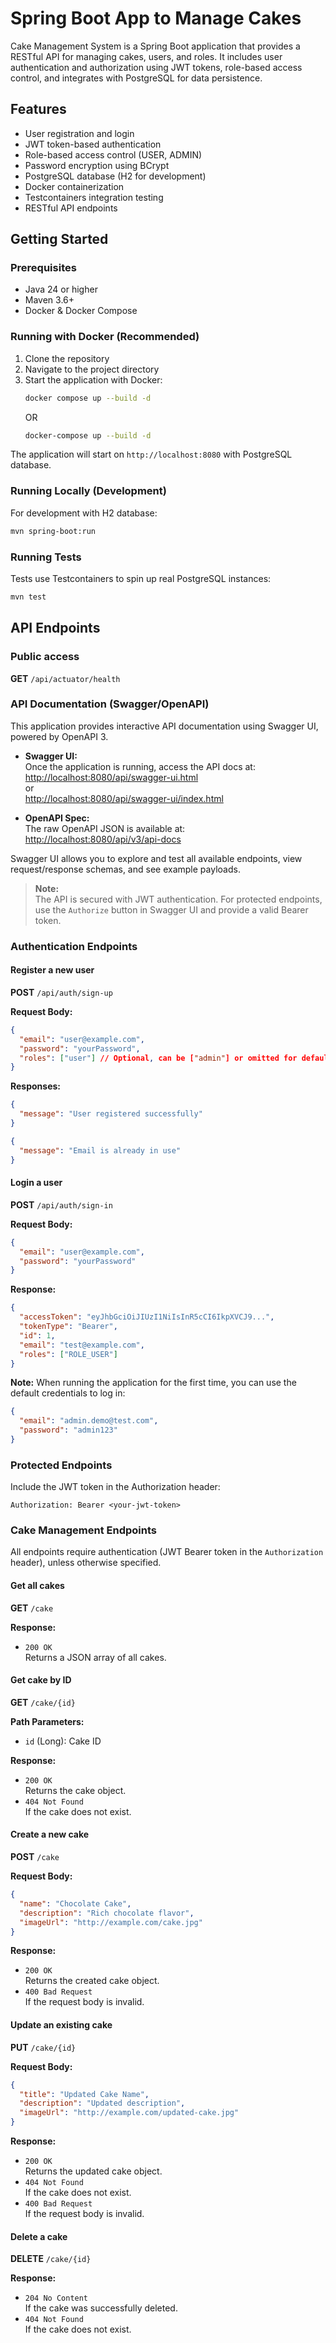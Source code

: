 # Spring Boot App to Manage Cakes

Cake Management System is a Spring Boot application that provides a RESTful API for managing cakes, users, and roles. It includes user authentication and authorization using JWT tokens, role-based access control, and integrates with PostgreSQL for data persistence.

## Features

- User registration and login
- JWT token-based authentication
- Role-based access control (USER, ADMIN)
- Password encryption using BCrypt
- PostgreSQL database (H2 for development)
- Docker containerization
- Testcontainers integration testing
- RESTful API endpoints

## Getting Started

### Prerequisites

- Java 24 or higher
- Maven 3.6+
- Docker & Docker Compose

### Running with Docker (Recommended)

1. Clone the repository
2. Navigate to the project directory
3. Start the application with Docker:
    ```bash
   docker compose up --build -d
   ```
   OR
    ```bash
   docker-compose up --build -d
   ```

The application will start on `http://localhost:8080` with PostgreSQL database.

### Running Locally (Development)

For development with H2 database:
```bash
mvn spring-boot:run
```

### Running Tests

Tests use Testcontainers to spin up real PostgreSQL instances:

```bash
mvn test
```

## API Endpoints

### Public access

**GET** `/api/actuator/health`

### API Documentation (Swagger/OpenAPI)

This application provides interactive API documentation using Swagger UI, powered by OpenAPI 3.

- **Swagger UI:**  
  Once the application is running, access the API docs at:  
  [http://localhost:8080/api/swagger-ui.html](http://localhost:8080/api/swagger-ui.html)  
  or  
  [http://localhost:8080/api/swagger-ui/index.html](http://localhost:8080/api/swagger-ui/index.html)

- **OpenAPI Spec:**  
  The raw OpenAPI JSON is available at:  
  [http://localhost:8080/api/v3/api-docs](http://localhost:8080/api/v3/api-docs)

Swagger UI allows you to explore and test all available endpoints, view request/response schemas, and see example payloads.

> **Note:**  
> The API is secured with JWT authentication. For protected endpoints, use the `Authorize` button in Swagger UI and provide a valid Bearer token.

### Authentication Endpoints

#### Register a new user

**POST** `/api/auth/sign-up`

**Request Body:**
```json
{
  "email": "user@example.com",
  "password": "yourPassword",
  "roles": ["user"] // Optional, can be ["admin"] or omitted for default "user"
}
```

**Responses:**
```json
{
  "message": "User registered successfully"
}
```
```json
{
  "message": "Email is already in use"
}
```

#### Login a user
**POST** `/api/auth/sign-in`

**Request Body:**
```json
{
  "email": "user@example.com",
  "password": "yourPassword"
}
```

**Response:**
```json
{
  "accessToken": "eyJhbGciOiJIUzI1NiIsInR5cCI6IkpXVCJ9...",
  "tokenType": "Bearer",
  "id": 1,
  "email": "test@example.com",
  "roles": ["ROLE_USER"]
}
```

**Note:** When running the application for the first time, you can use the default credentials to log in:
```json
{
  "email": "admin.demo@test.com",
  "password": "admin123"
}
```

### Protected Endpoints

Include the JWT token in the Authorization header:
```
Authorization: Bearer <your-jwt-token>
```

### Cake Management Endpoints

All endpoints require authentication (JWT Bearer token in the `Authorization` header), unless otherwise specified.

#### Get all cakes

**GET** `/cake`

**Response:**
- `200 OK`  
  Returns a JSON array of all cakes.

#### Get cake by ID

**GET** `/cake/{id}`

**Path Parameters:**
- `id` (Long): Cake ID

**Response:**
- `200 OK`  
  Returns the cake object.
- `404 Not Found`  
  If the cake does not exist.

#### Create a new cake

**POST** `/cake`

**Request Body:**
```json
{
  "name": "Chocolate Cake",
  "description": "Rich chocolate flavor",
  "imageUrl": "http://example.com/cake.jpg"
}
```

**Response:**

- `200 OK`  
  Returns the created cake object.
- `400 Bad Request`  
  If the request body is invalid.

#### Update an existing cake

**PUT** `/cake/{id}`

**Request Body:**
```json
{
  "title": "Updated Cake Name",
  "description": "Updated description",
  "imageUrl": "http://example.com/updated-cake.jpg"
}
```

**Response:**
- `200 OK`  
  Returns the updated cake object.
- `404 Not Found`  
  If the cake does not exist.
- `400 Bad Request`  
  If the request body is invalid.

#### Delete a cake

**DELETE** `/cake/{id}`

**Response:**

- `204 No Content`  
  If the cake was successfully deleted.
- `404 Not Found`  
  If the cake does not exist.



